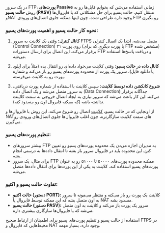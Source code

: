 در یک سرور FTP، **پورت‌های Passive** زمانی استفاده می‌شن که بخوایم فایل‌ها رو به روش **حالت پسیو (PASV)** منتقل کنیم. حالت پسیو برای حل مشکلاتی که با فایروال‌ها وNAT وجود داره طراحی شده، چون اینها ممکنه جلوی اتصال‌های ورودی FTP رو بگیرن.

### نحوه کار حالت پسیو و اهمیت پورت‌های پسیو:

1. **کانال کنترل:** وقتی یک کلاینت به سرور FTPS متصل می‌شه، ابتدا یک اتصال کنترلی (Control Connection) روی پورت ۲۱ (یا پورت دیگری که برای FTP مشخص شده) برقرار می‌کنه. این اتصال برای ارسال دستورات FTP و دریافت پاسخ‌ها استفاده می‌شه.
    
2. **کانال داده در حالت پسیو:** وقتی کلاینت می‌خواد داده‌ای رو انتقال بده (مثلاً برای آپلود یا دانلود فایل)، سرور یک پورت از محدوده پورت‌های پسیو رو باز می‌کنه و شماره پورت رو به کلاینت می‌فرسته.
    
3. **شروع کانکشن داده توسط کلاینت:** سپس کلاینت با استفاده از شماره پورت دریافتی، به سرور متصل می‌شه و یک اتصال داده (Data Connection) جداگانه برقرار می‌کنه. این کار باعث می‌شه که سرور نیازی به ایجاد اتصال خروجی به سمت کلاینت نداشته باشه (که ممکنه فایروال اون رو مسدود کنه).
    
از اونجایی که در حالت پسیو، <u>کلاینت</u> اتصال رو شروع می‌کنه، این روش با فایروال‌ها و NATهای سمت کلاینت سازگارتره، چون اغلب فایروال‌ها جلوی اتصال‌های ورودی رو می‌گیرن.
    

### تنظیم پورت‌های پسیو:

- بیشتر سرورهای FTP به مدیران اجازه می‌دن یک محدوده پورت‌های پسیو رو تعیین کنن. این محدوده باید در فایروال سرور باز بشه تا انتقال داده‌ها به درستی انجام بشه.
- برای مثال، یک سرور FTP ممکنه محدوده پورت‌های ۵۰۰۰۰ تا ۵۱۰۰۰ رو به عنوان پورت‌های پسیو استفاده کنه. کلاینت به یکی از این پورت‌ها برای انتقال داده‌ها متصل می‌شه.

### تفاوت حالت پسیو و اکتیو:

- **حالت اکتیو (دستور PORT):** کلاینت یک پورت رو باز می‌کنه و منتظر می‌مونه تا سرور به اون متصل بشه که این ممکنه توسط فایروال یا NAT مسدود بشه.
- **حالت پسیو (دستور PASV):** سرور یک پورت باز می‌کنه و کلاینت به اون متصل می‌شه که با فایروال‌ها سازگاری بیشتری داره.

استفاده از حالت پسیو و تنظیم پورت‌های پسیو برای اطمینان از ارتباط صحیح FTPS در محیط‌هایی که فایروال و NAT وجود داره، بسیار مهمه.